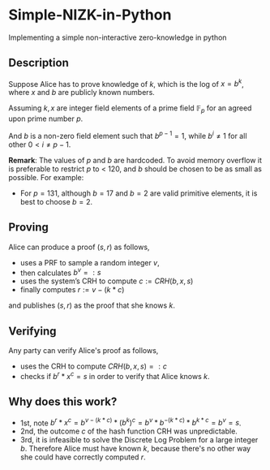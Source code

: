 # Simple-NIZK-in-Python
Implementing a simple non-interactive zero-knowledge in python

## **Description**
Suppose Alice has to prove knowledge of $k$, which is the log of $x = b^k$, where $x$ and $b$ are publicly known numbers. 

Assuming $k, x$ are integer field elements of a prime field $\mathbb{F}_p$ for an agreed upon prime number $p$. 

And $b$ is a non-zero field element such that $b^{p-1} = 1$, while $b^i \not= 1$ for all other $0 < i \not= p-1$.   


**Remark**: The values of $p$ and $b$ are hardcoded. To avoid memory overflow it is preferable to restrict $p$ to < 120, and $b$ should be chosen to be as small as possible. For example: 
- For $p = 131$, although $b = 17$ and $b = 2$ are valid primitive elements, it is best to choose $b = 2$.   


## **Proving** 
Alice can produce a proof $(s, r)$ as follows, 

- uses a PRF to sample a random integer $v$, 
- then calculates $b^v =: s$  
- uses the system’s CRH to compute $c := CRH(b, x, s)$  
- finally computes $r := v - (k*c)$ 

and publishes $(s, r)$ as the proof that she knows $k$.



## **Verifying** 
Any party can verify Alice's proof as follows, 

- uses the CRH to compute $CRH(b, x, s) =: c$
- checks if  $b^r * x^c = s$ in order to verify that Alice knows $k$.


## **Why does this work?** 

- 1st, note $b^r * x^c = b^{v - (k*c)} * (b^k)^c = b^v * b^{-(k*c)} * b^{k * c} = b^v = s$. 
- 2nd, the outcome $c$ of the hash function CRH was unpredictable. 
- 3rd, it is infeasible to solve the Discrete Log Problem for a large integer $b$. Therefore Alice must have known $k$, because there's no other way she could have correctly computed $r$. 

